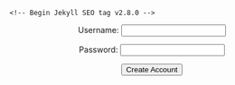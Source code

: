 <html lang="en-US">
  <head>
    <meta charset="utf-8">
    <meta http-equiv="X-UA-Compatible" content="IE=edge">

    <!-- Begin Jekyll SEO tag v2.8.0 -->
<title>Sassy Swifties - The Official Del Norte Taylor Swift Fan Club | A community with love and support for Taylor Swift</title>
<meta name="generator" content="Jekyll v3.9.2" />
<meta property="og:title" content="Sassy Swifties - The Official Del Norte Taylor Swift Fan Club" />
<meta property="og:locale" content="en_US" />
<meta name="description" content="A community with love and support for Taylor Swift" />
<meta property="og:description" content="A community with love and support for Taylor Swift" />
<link rel="canonical" href="http://localhost:4000/login.html" />
<meta property="og:url" content="http://localhost:4000/login.html" />
<meta property="og:site_name" content="Sassy Swifties - The Official Del Norte Taylor Swift Fan Club" />
<meta property="og:type" content="website" />
<meta name="twitter:card" content="summary" />
<meta property="twitter:title" content="Sassy Swifties - The Official Del Norte Taylor Swift Fan Club" />
<script type="application/ld+json">
{"@context":"https://schema.org","@type":"WebPage","description":"A community with love and support for Taylor Swift","headline":"Sassy Swifties - The Official Del Norte Taylor Swift Fan Club","url":"http://localhost:4000/login.html"}</script>
<!-- End Jekyll SEO tag -->

<link rel="stylesheet" href="/assets/css/style.css?v=b1dc66176689dcb290cf9d2d0cd46b8ab1096a5e">
<script src="https://code.jquery.com/jquery-1.12.4.min.js" integrity="sha256-ZosEbRLbNQzLpnKIkEdrPv7lOy9C27hHQ+Xp8a4MxAQ=" crossorigin="anonymous"></script>
<script src="/assets/js/respond.js"></script>
<!--[if lt IE 9]>
<script src="//html5shiv.googlecode.com/svn/trunk/html5.js"></script>
<![endif]-->
<!--[if lt IE 8]>
<link rel="stylesheet" href="/assets/css/ie.css">
<![endif]-->
<meta name="viewport" content="width=device-width, initial-scale=1, user-scalable=no">
<!-- start custom head snippets, customize with your own _includes/head-custom.html file -->

<!-- Setup theme-color -->
<!-- start theme color meta headers -->
<meta name="theme-color" content="#353535">
<meta name="msapplication-navbutton-color" content="#353535">
<meta name="apple-mobile-web-app-status-bar-style" content="black-translucent">
<!-- end theme color meta headers -->

  </head>
  <body> 
    <div class="wrapper">
    </div>

<body>
<form action="javascript:signup_user()">
    <center>
    <p><label>
        Username:
        <input type="text" name="username" id="username" required>
    </label></p>
    <p><label>
        Password:
        <input type="text" name="password" id="password" required>
    </label></p>
    <p><button>Create Account</button></p>
    <p id="message"></p>
    </center>
</form>

<script>

    function signup_user(){

        // URL for deployment
        // var url = "https://lwu1822.github.io/SassySwiftiesFrontend"
        // Comment out next line for local testing
        url = "https://taylorswifties.duckdns.org"
        // Authenticate endpoint
        const signup_url = url + '/api/users/';

        // Set body to include login data
        const body = {
            username: document.getElementById("username").value,
            password: document.getElementById("password").value
        };

        // Set Headers to support cross origin
        const requestOptions = {
            method: 'POST',
            mode: 'cors', // no-cors, *cors, same-origin
            cache: 'no-cache', // *default, no-cache, reload, force-cache, only-if-cached
            // credentials: 'include', // include, *same-origin, omit
            body: JSON.stringify(body),
            headers: {
                "content-type": "application/json",
            },
        };

//        document.getElementById("message").innerHTML ="jsjsjs";

        // Fetch JWT
        fetch(signup_url, requestOptions)
        .then(response => {
            // trap error response from Web API
            if (response.status !== 200) {
                const message = 'Account creation error: ' + response.status + " " + response.statusText;
                document.getElementById("message").innerHTML = message;
                localStorage.removeItem("username");
                return;
            }
            // Valid response will contain json data

            response.json().then(data => {
                const message = 'Account creation success: ' + document.getElementById("username");
                document.getElementById("message").innerHTML = message;
                localStorage.setItem("username", data.username);
                localStorage.setItem("password", data.password)
            })
        })
    }


</script>

